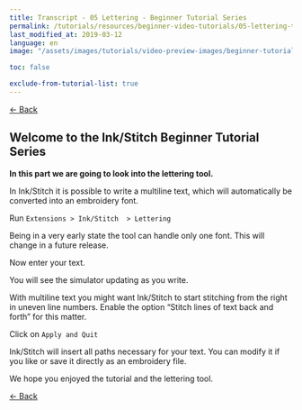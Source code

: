 ```yaml
---
title: Transcript - 05 Lettering - Beginner Tutorial Series
permalink: /tutorials/resources/beginner-video-tutorials/05-lettering-transcript
last_modified_at: 2019-03-12
language: en
image: "/assets/images/tutorials/video-preview-images/beginner-tutorial-series.png"

toc: false

exclude-from-tutorial-list: true
---
```

[← Back](/tutorials/resources/beginner-video-tutorials/)

## Welcome to the Ink/Stitch Beginner Tutorial Series

**In this part we are going to look into the lettering tool.**

In Ink/Stitch it is possible to write a multiline text, which will automatically be converted into an embroidery font.

Run `Extensions > Ink/Stitch  > Lettering`

Being in a very early state the tool can handle only one font. This will change in a future release.

Now enter your text.

You will see the simulator updating as you write.

With multiline text you might want Ink/Stitch to start stitching from the right in uneven line numbers.
Enable the option “Stitch lines of text back and forth” for this matter.

Click on `Apply and Quit`

Ink/Stitch will insert all paths necessary for your text. You can modify it if you like or save it directly as an embroidery file.

We hope you enjoyed the tutorial and the lettering tool.

[← Back](/tutorials/resources/beginner-video-tutorials/)
